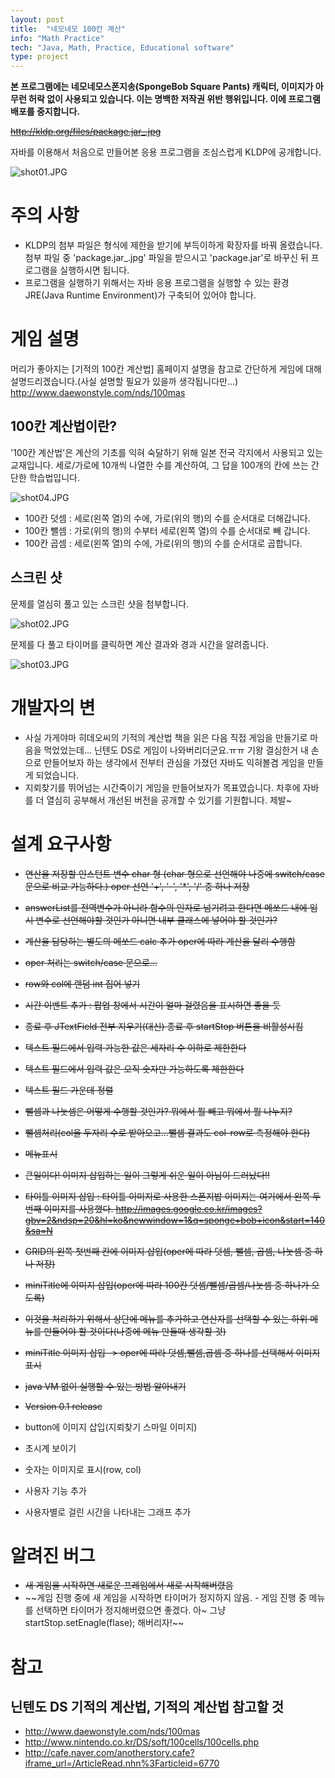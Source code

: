 ```yaml
---
layout: post
title:  "네모네모 100칸 계산"
info: "Math Practice"
tech: "Java, Math, Practice, Educational software"
type: project
---
```


**본 프로그램에는 네모네모스폰지송(SpongeBob Square Pants) 캐릭터, 이미지가 아무런 허락 없이 사용되고 있습니다. 이는 명백한 저작권 위반 행위입니다. 이에 프로그램 배포를 중지합니다.**

~~<http://kldp.org/files/package.jar_.jpg>~~

자바를 이용해서 처음으로 만들어본 응용 프로그램을 조심스럽게 KLDP에 공개합니다.

![shot01.JPG](/assets/img/project_mathpractice/shot01.jpg)

# 주의 사항

 * KLDP의 첨부 파일은 형식에 제한을 받기에 부득이하게 확장자를 바꿔 올렸습니다. 첨부 파일 중 'package.jar_.jpg' 파일을 받으시고 'package.jar'로 바꾸신 뒤 프로그램을 실행하시면 됩니다.
 * 프로그램을 실행하기 위해서는 자바 응용 프로그램을 실행할 수 있는 환경 JRE(Java Runtime Environment)가 구축되어 있어야 합니다.

# 게임 설명

머리가 좋아지는 [기적의 100칸 계산법] 홈페이지 설명을 참고로 간단하게 게임에 대해 설명드리겠습니다.(사실 설명할 필요가 있을까 생각됩니다만...)
<http://www.daewonstyle.com/nds/100mas>

## 100칸 계산법이란?

'100칸 계산법'은 계산의 기초를 익혀 숙달하기 위해 일본 전국 각지에서 사용되고 있는 교재입니다. 세로/가로에 10개씩 나열한 수를 계산하여, 그 답을 100개의 칸에 쓰는 간단한 학습법입니다.

![shot04.JPG](/assets/img/project_mathpractice/shot04.jpg)

 * 100칸 덧셈 : 세로(왼쪽 열)의 수에, 가로(위의 행)의 수를 순서대로 더해갑니다.
 * 100칸 뺄셈 : 가로(위의 행)의 수부터 세로(왼쪽 열)의 수를 순서대로 빼 갑니다.
 * 100칸 곱셈 : 세로(왼쪽 열)의 수에, 가로(위의 행)의 수를 순서대로 곱합니다.

## 스크린 샷

문제를 열심히 풀고 있는 스크린 샷을 첨부합니다.

![shot02.JPG](/assets/img/project_mathpractice/shot02.jpg)

문제를 다 풀고 타이머를 클릭하면 계산 결과와 경과 시간을 알려줍니다.

![shot03.JPG](/assets/img/project_mathpractice/shot03.jpg)

# 개발자의 변

 * 사실 가게야마 히데오씨의 기적의 계산법 책을 읽은 다음 직접 게임을 만들기로 마음을 먹었었는데... 닌텐도 DS로 게임이 나와버리더군요.ㅠㅠ 기왕 결심한거 내 손으로 만들어보자 하는 생각에서 전부터 관심을 가졌던 자바도 익혀볼겸 게임을 만들게 되었습니다. 
 * 지뢰찾기를 뛰어넘는 시간죽이기 게임을 만들어보자가 목표였습니다. 차후에 자바를 더 열심히 공부해서 개선된 버전을 공개할 수 있기를 기원합니다. 제발~

# 설계 요구사항

 * ~~연산을 저장할 인스턴트 변수 char 형 (char 형으로 선언해야 나중에 switch/case문으로 비교 가능하다.) oper 선언 '+', '-', '\*', '/' 중 하나 저장~~
 * ~~answerList를 전역변수가 아니라 함수의 인자로 넘기려고 한다면 메쏘드 내에 임시 변수로 선언해야할 것인가 아니면 내부 클래스에 넣어야 할 것인가?~~
 * ~~계산을 담당하는 별도의 메쏘드 calc 추가 oper에 따라 계산을 달리 수행함~~
 * ~~oper 처리는 switch/case 문으로...~~
 * ~~row와 col에 랜덤 int 집어 넣기~~
 * ~~시간 이벤트 추가 : 팝업 창에서 시간이 얼마 걸렸음을 표시하면 좋을 듯~~
 * ~~종료 후 JTextField 전부 지우기(대신) 종료 후 startStop 버튼을 비활성시킴~~
 * ~~텍스트 필드에서 입력 가능한 값은 세자리 수 이하로 제한한다~~
 * ~~텍스트 필드에서 입력 값은 오직 숫자만 가능하도록 제한한다~~
 * ~~텍스트 필드 가운데 정렬~~
 * ~~뺄셈과 나눗셈은 어떻게 수행할 것인가?  뭐에서 뭘 빼고 뭐에서 뭘 나누지?~~
 * ~~뺄셈처리(col을 두자리 수로 받아오고...뺄셈 결과도 col-row로 측정해야 한다)~~
 * ~~메뉴표시~~
 * ~~큰일이다! 이미지 삽입하는 일이 그렇게 쉬운 일이 아님이 드러났다!!~~
 * ~~타이틀 이미지 삽입 : 타이틀 이미지로 사용한 스폰지밥 이미지는 여기에서 왼쪽 두번째 이미지를 사용했다. <http://images.google.co.kr/images?gbv=2&ndsp=20&hl=ko&newwindow=1&q=sponge+bob+icon&start=140&sa=N>~~
 * ~~GRID의 왼쪽 첫번째 칸에 이미지 삽입(oper에 따라 덧셈, 뺄셈, 곱셈, 나눗셈 중 하나 저장)~~
 * ~~miniTitle에 이미지 삽입(oper에 따라 100칸 덧셈/뺄셈/곱셈/나눗셈 중 하나가 오도록)~~
 * ~~이것을 처리하기 위해서 상단에 메뉴를 추가하고 연산자를 선택할 수 있는 하위 메뉴를 만들어야 할 것이다(나중에 메뉴 만들때 생각할 것)~~
 * ~~miniTitle 이미지 삽입 -> oper에 따라 덧셈,뺄셈,곱셈 중 하나를 선택해서 이미지 표시~~
 * ~~java VM 없이 실행할 수 있는 방법 알아내기~~
 * ~~Version 0.1 release~~

 * button에 이미지 삽입(지뢰찾기 스마일 이미지)
 * 초시계 보이기
 * 숫자는 이미지로 표시(row, col)
 * 사용자 기능 추가
 * 사용자별로 걸린 시간을 나타내는 그래프 추가

# 알려진 버그

 * ~~새 게임을 시작하면 새로운 프레임에서 새로 시작해버렸음~~
 * ~~게임 진행 중에 새 게임을 시작하면 타이머가 정지하지 않음. - 게임 진행 중 메뉴를 선택하면 타이머가 정지해버렸으면 좋겠다. 아~ 그냥 startStop.setEnagle(flase); 해버리자!~~

# 참고

## 닌텐도 DS 기적의 계산법, 기적의 계산법 참고할 것
 * <http://www.daewonstyle.com/nds/100mas>
 * <http://www.nintendo.co.kr/DS/soft/100cells/100cells.php>
 * <http://cafe.naver.com/anotherstory.cafe?iframe_url=/ArticleRead.nhn%3Farticleid=6770>




